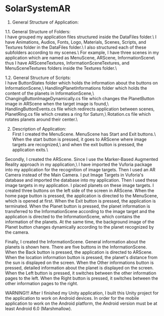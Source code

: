# SolarSystemAR

1. General Structure of Application:

  1.1. General Structure of Folders:\
  I have grouped my application files structured inside the DataFiles folder.\ 
  I have Animations, Audios, Fonts, Logo, Materials, Scenes, Scripts, and Textures folder in the DataFiles folder.\ 
  I also structured each of these subfolders according to my scenes.\ 
  For example, I have three scenes in my application which are named as MenuScene, ARScene, InformationScene\ 
  thus I have ARSceneTextures, InformationSceneTextures, and MenuSceneTextures folders inside the Textures folder.\ 
  
  1.2. General Structure of Scripts:\
  I have ButtonStates folder which holds the information about the buttons on InformationScene,\ 
  HandlingPlanetInformations folder which holds the content of the planets in InformationScene,\ 
  ChangingButtonImageDynamically.cs file which changes the PlanetButton image in ARScene when the target image is found,\ 
  HandlingButtonEvents.cs file which redirects application between scenes, PlanetRing.cs file which creates a ring for Saturn,\ 
  Rotation.cs file which rotates planets around their center.\

2. Description of Application:\
  First I created the MenuScene. MenuScene has Start and Exit buttons.\ 
  When the start button is pressed, it goes to ARScene where image targets are recognized,\ 
  and when the exit button is pressed, the application exits.\ 
  
  Secondly, I created the ARScene. Since I use the Marker-Based Augmented Reality approach in my application,\ 
  I have imported the Vuforia package into my application for the recognition of image targets. 
  Then I used an AR Camera instead of the Main Camera. I put Image Targets in Vuforia's database 
  and imported the database into my application. Then I used these image targets in my application. 
  I placed planets on these image targets. I created three buttons on the left side of the screen in ARScene. 
  When the home page button is pressed, the application is directed to the MenuScene, which is opened at first. 
  When the Exit button is pressed, the application is terminated. When the Planet button is pressed, 
  the planet information is transferred to the InformationScene according to the image target 
  and the application is directed to the InformationScene, which contains the information of the planets. 
  At the same time, the background image of the Planet button changes dynamically according to the planet recognized by the camera. 

  Finally, I created the InformationScene. General information about the planets is shown here. 
  There are five buttons in the InformationScene. When the Back button is pressed, the application is directed to ARScene. 
  When the location information button is pressed, the planet's distance from the sun is displayed on the screen. 
  When the Other informations button is pressed, detailed information about the planet is displayed on the screen. 
  When the Left button is pressed, it switches between the other information pages to the left. 
  When the Right button is pressed, it switches between the other information pages to the right. 
  
WARNING!!!
  After I finished my Unity application, I built this Unity project for the application to work on Android devices. 
  In order for the mobile application to work on the Android platform, the Android version must be at least Android 6.0 (Marshmallow).
